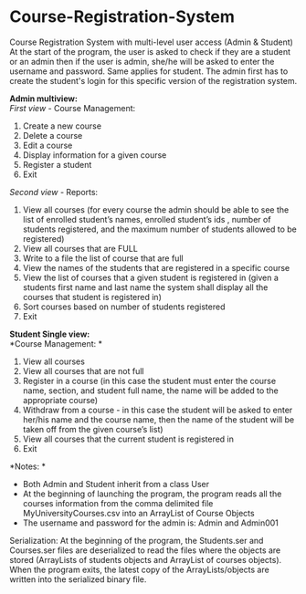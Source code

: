 # Course-Registration-System

Course Registration System with multi-level user access (Admin & Student)
At the start of the program, the user is asked to check if they are a student or an admin then if the user is admin, she/he will be asked to enter the username and password. Same applies for student. The admin first has to create the student's login for this specific version of the registration system.

**Admin multiview:** \
*First view -* Course Management: 
1. Create a new course
2. Delete a course
3. Edit a course
4. Display information for a given course
5. Register a student
6. Exit

*Second view -* Reports: 
1. View all courses (for every course the admin should be able to see the list of enrolled student’s names, enrolled student’s ids , number of students registered, and the maximum number of students allowed to be registered)
2. View all courses that are FULL 
3. Write to a file the list of course that are full
4. View the names of the students that are registered in a specific course
5. View the list of courses that a given student is registered in (given a students first name
and last name the system shall display all the courses that student is registered in)
6. Sort courses based on number of students registered
7. Exit

**Student Single view:** \
*Course Management: * 
1. View all courses
2. View all courses that are not full
3. Register in a course (in this case the student must enter the course name, section, and student full name, the name will be added to the appropriate course)
4. Withdraw from a course - in this case the student will be asked to enter her/his name and the course name, then the name of the student will be taken off from the given course’s list)
5. View all courses that the current student is registered in
6. Exit

*Notes: *
- Both Admin and Student inherit from a class User
- At the beginning of launching the program, the program reads all the courses information from the comma delimited file MyUniversityCourses.csv into an ArrayList of Course Objects
- The username and password for the admin is: Admin and Admin001

Serialization: At the beginning of the program, the Students.ser and Courses.ser files are deserialized to read the files where the objects are stored (ArrayLists of students objects and ArrayList of courses objects). When the program exits, the latest copy of the ArrayLists/objects are written into the serialized binary file. 

